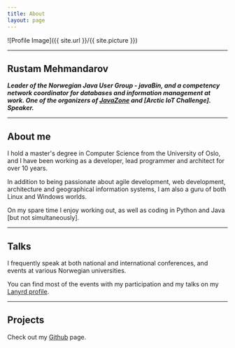 ```yaml
---
title: About
layout: page
---
```

![Profile Image]({{ site.url }}/{{ site.picture }})

---

## Rustam Mehmandarov

_**Leader of the Norwegian Java User Group - javaBin, and a competency network coordinator for databases and information management at work. One of the organizers of [JavaZone][1] and [Arctic IoT Challenge]. Speaker.**_

---

## About me

I hold a master's degree in Computer Science from the University of Oslo, and I have been working as a developer, lead programmer and architect for over 10 years. 

In addition to being passionate about agile development, web development, architecture and geographical information systems, I am also a guru of both Linux and Windows worlds. 

On my spare time I enjoy working out, as well as coding in Python and Java [but not simultaneously].

---

## Talks

I frequently speak at both national and international conferences, and events at various Norwegian universities.

You can find most of the events with my participation and my talks on my [Lanyrd profile][2].

---

## Projects

Check out my [Github][3] page.


[1]: https://javazone.no
[2]: http://lanyrd.com/profile/rmehmandarov/
[3]: https://github.com/mehmandarov
[4]: http://ariot.no